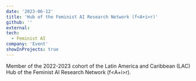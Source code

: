 ```yaml
---
date: '2023-06-12'
title: 'Hub of the Feminist AI Research Network (f<A+i>r)'
github: ''
external: 
tech:
  - Feminist AI
company: 'Event'
showInProjects: true
---
```


Member of the 2022-2023 cohort of the Latin America and Caribbean (LAC) Hub of the Feminist AI Research Network (f<A+i>r).